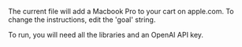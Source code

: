 The current file will add a Macbook Pro to your cart on apple.com. To change the instructions, edit the 'goal' string.

To run, you will need all the libraries and an OpenAI API key.
